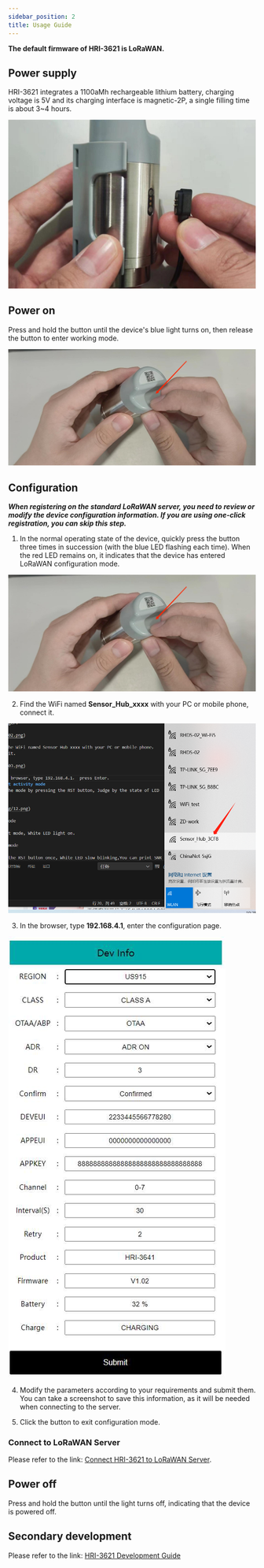 ```yaml
---
sidebar_position: 2
title: Usage Guide
---
```


**The default firmware of HRI-3621 is LoRaWAN.**

## Power supply
HRI-3621 integrates a 1100aMh rechargeable lithium battery, charging voltage is 5V and its charging interface is magnetic-2P, a single filling time is about 3~4 hours.

![](img/02.jpg) 


## Power on
Press and hold the button until the device's blue light turns on, then release the button to enter working mode.

![](img/03.jpg)


## Configuration
***When registering on the standard LoRaWAN server, you need to review or modify the device configuration information. 
If you are using one-click registration, you can skip this step.***

1. In the normal operating state of the device, quickly press the button three times in succession (with the blue LED flashing each time). When the red LED remains on, it indicates that the device has entered LoRaWAN configuration mode.

![](img/03.jpg) 

2. Find the WiFi named **Sensor_Hub_xxxx** with your PC or mobile phone, connect it.

![](img/04.png) 

3. In the browser, type **192.168.4.1**, enter the configuration page.

![](img/23.jpg) 

4. Modify the parameters according to your requirements and submit them. You can take a screenshot to save this information, as it will be needed when connecting to the server.

5. Click the button to exit configuration mode.



### Connect to LoRaWAN Server
Please refer to the link: [Connect HRI-3621 to LoRaWAN Server](/docs/devices/open-source-devices/plug-play/hri-3621-sensor-hub/connect-to-lorawan).



## Power off
Press and hold the button until the light turns off, indicating that the device is powered off.


## Secondary development
Please refer to the link: [ HRI-3621 Development Guide](/docs/devices/open-source-devices/plug-play/hri-3621-sensor-hub/development)